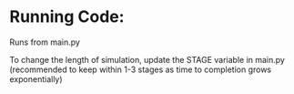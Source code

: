 # Running Code: 

Runs from main.py

To change the length of simulation, update the STAGE variable in main.py (recommended to keep within 1-3 stages as time to completion grows exponentially)
